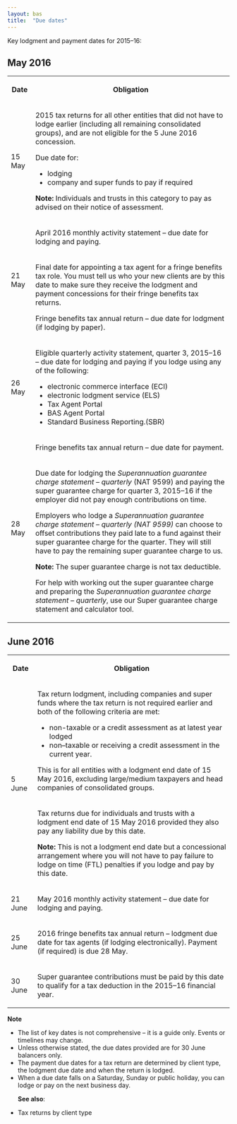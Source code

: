 ```yaml
---
layout: bas
title:  "Due dates"
---
```


<p>Key lodgment and payment dates for 2015–16:</p>

<h2 id="may2016">May 2016</h2>

<table>
<tbody>
<tr>
<th><p>Date</p>
</th>
<th><p>Obligation</p>
</th>
</tr>
<tr>
<td><p>15 May</p>
</td>
<td><p>2015 tax returns for all other entities that did not have to lodge earlier (including all remaining consolidated groups), and are not eligible for the 5 June 2016 concession.</p>
<p>Due date for:</p>
<ul>
<li>lodging</li>
<li>company and super funds to pay if required</li>
</ul>
<p><strong>Note:</strong> Individuals and trusts in this category to pay as advised on their notice of assessment.</p>
</td>
</tr>
<tr>
<td rowspan="2"><p>21 May</p>
</td>
<td><p>April 2016 monthly activity statement – due date for lodging and paying.</p>
</td>
</tr>
<tr>
<td><p>Final date for appointing a tax agent for a fringe benefits tax role. You must tell us who your new clients are by this date to make sure they receive the lodgment and payment concessions for their fringe benefits tax returns.</p>
<p>Fringe benefits tax annual return – due date for lodgment (if lodging by paper).</p>
</td>
</tr>
<tr>
<td><p>26 May</p>
</td>
<td><p>Eligible quarterly activity statement, quarter 3, 2015–16 – due date for lodging and paying if you lodge using any of the following:</p>
<ul>
<li>electronic commerce interface (ECI)</li>
<li>electronic lodgment service (ELS)</li>
<li>Tax Agent Portal</li>
<li>BAS Agent Portal</li>
<li>Standard Business Reporting.(SBR)</li>
</ul>
</td>
</tr>
<tr>
<td rowspan="2"><p>28 May</p>
</td>
<td><p>Fringe benefits tax annual return – due date for payment.</p>
</td>
</tr>
<tr>
<td><p>Due date for lodging the <em>Superannuation guarantee charge statement – quarterly</em> (NAT 9599) and paying the super guarantee charge for quarter 3, 2015–16 if the employer did not pay enough contributions on time.</p>
<p>Employers who lodge a <em>Superannuation guarantee charge statement – quarterly (NAT 9599)</em> can choose to offset contributions they paid late to a fund against their super guarantee charge for the quarter. They will still have to pay the remaining super guarantee charge to us.</p>
<p><strong>Note:</strong> The super guarantee charge is not tax deductible.</p>
<p>For help with working out the super guarantee charge and preparing the <em>Superannuation guarantee charge statement – quarterly</em>, use our Super guarantee charge statement and calculator tool.</p>
</td>
</tr>
</tbody>
</table>



<h2 id="june2016">June 2016</h2>
<p> </p>
<table>
<tbody>
<tr>
<th><p>Date</p>
</th>
<th><p>Obligation</p>
</th>
</tr>
<tr>
<td rowspan="2"><p>5 June</p>
</td>
<td><p>Tax return lodgment, including companies and super funds where the tax return is not required earlier and both of the following criteria are met:</p>
<ul>
<li>non-taxable or a credit assessment as at latest year lodged</li>
<li>non–taxable or receiving a credit assessment in the current year.</li>
</ul>
<p>This is for all entities with a lodgment end date of 15 May 2016, excluding large/medium taxpayers and head companies of consolidated groups.</p>
</td>
</tr>
<tr>
<td><p>Tax returns due for individuals and trusts with a lodgment end date of 15 May 2016 provided they also pay any liability due by this date.</p>
<p><strong>Note:</strong> This is not a lodgment end date but a concessional arrangement where you will not have to pay failure to lodge on time (FTL) penalties if you lodge and pay by this date.</p>
</td>
</tr>
<tr>
<td><p>21 June</p>
</td>
<td><p>May 2016 monthly activity statement – due date for lodging and paying.</p>
</td>
</tr>
<tr>
<td><p>25 June</p>
</td>
<td><p>2016 fringe benefits tax annual return – lodgment due date for tax agents (if lodging electronically). Payment (if required) is due 28 May.</p>
</td>
</tr>
<tr>
<td><p>30 June</p>
</td>
<td><p>Super guarantee contributions must be paid by this date to qualify for a tax deduction in the 2015–16 financial year.</p>
</td>
</tr>
</tbody>
</table>




<p><strong>Note</strong></p>
<ul>
<li>The list of key dates is not comprehensive – it is a guide only. Events or timelines may change.</li>
<li>Unless otherwise stated, the due dates provided are for 30 June balancers only.</li>
<li>The payment due dates for a tax return are determined by client type, the lodgment due date and when the return is lodged.</li>
<li>When a due date falls on a Saturday, Sunday or public holiday, you can lodge or pay on the next business day.</li>
<p><strong>See also</strong>:</p>
<li>Tax returns by client type</li>
</ul>
